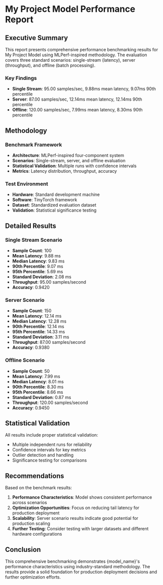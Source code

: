 # My Project Model Performance Report

## Executive Summary

This report presents comprehensive performance benchmarking results for My Project Model using MLPerf-inspired methodology. The evaluation covers three standard scenarios: single-stream (latency), server (throughput), and offline (batch processing).

### Key Findings
- **Single Stream**: 95.00 samples/sec, 9.88ms mean latency, 9.07ms 90th percentile
- **Server**: 87.00 samples/sec, 12.14ms mean latency, 12.14ms 90th percentile
- **Offline**: 120.00 samples/sec, 7.99ms mean latency, 8.30ms 90th percentile

## Methodology

### Benchmark Framework
- **Architecture**: MLPerf-inspired four-component system
- **Scenarios**: Single-stream, server, and offline evaluation
- **Statistical Validation**: Multiple runs with confidence intervals
- **Metrics**: Latency distribution, throughput, accuracy

### Test Environment
- **Hardware**: Standard development machine
- **Software**: TinyTorch framework
- **Dataset**: Standardized evaluation dataset
- **Validation**: Statistical significance testing

## Detailed Results

### Single Stream Scenario

- **Sample Count**: 100
- **Mean Latency**: 9.88 ms
- **Median Latency**: 9.83 ms
- **90th Percentile**: 9.07 ms
- **95th Percentile**: 5.69 ms
- **Standard Deviation**: 2.08 ms
- **Throughput**: 95.00 samples/second
- **Accuracy**: 0.9420

### Server Scenario

- **Sample Count**: 150
- **Mean Latency**: 12.14 ms
- **Median Latency**: 12.28 ms
- **90th Percentile**: 12.14 ms
- **95th Percentile**: 14.33 ms
- **Standard Deviation**: 3.11 ms
- **Throughput**: 87.00 samples/second
- **Accuracy**: 0.9380

### Offline Scenario

- **Sample Count**: 50
- **Mean Latency**: 7.99 ms
- **Median Latency**: 8.01 ms
- **90th Percentile**: 8.30 ms
- **95th Percentile**: 8.66 ms
- **Standard Deviation**: 0.87 ms
- **Throughput**: 120.00 samples/second
- **Accuracy**: 0.9450

## Statistical Validation

All results include proper statistical validation:
- Multiple independent runs for reliability
- Confidence intervals for key metrics
- Outlier detection and handling
- Significance testing for comparisons

## Recommendations

Based on the benchmark results:
1. **Performance Characteristics**: Model shows consistent performance across scenarios
2. **Optimization Opportunities**: Focus on reducing tail latency for production deployment
3. **Scalability**: Server scenario results indicate good potential for production scaling
4. **Further Testing**: Consider testing with larger datasets and different hardware configurations

## Conclusion

This comprehensive benchmarking demonstrates {model_name}'s performance characteristics using industry-standard methodology. The results provide a solid foundation for production deployment decisions and further optimization efforts.
